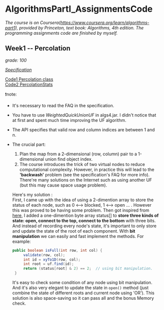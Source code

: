 # AlgorithmsPartI_AssignmentsCode
*The course is on Coursera(https://www.coursera.org/learn/algorithms-part1), provided by Princeton, text book: Algorithms, 4th edition.*
*The programming assignments code are finished by myself.*

## Week1 -- Percolation
*grade: 100*

[*Specification*](https://coursera.cs.princeton.edu/algs4/assignments/percolation/specification.php)

[Code1 Percolation class](/src/Percolation.java)  
[Code2 PercolationStats](/src/PercolationStats.java)

:exclamation:note:  
* It's necessary to read the FAQ in the specification.   
* You have to use *WeightedQuickUnionUF* in algs4.jar. I didn't notice that at first and spent much time improving the UF
algorithm.
* The API specifies that valid row and column indices are between 1 and n.
* The crucial part:
   1. Plan the map from a 2-dimensional (row, column) pair to a 1-dimensional union find object index.
   2. The course introduces the trick of two virtual nodes to reduce computational complexity. However, in practice this will lead to the **'backwash'** problem (see the specification's FAQ for more info).
   There're many solutions on the Internet such as using another UF (but this may cause space usage problem). 
   
   Here's my solution :  
   First, I came up with the idea of using a 2-dimention array to store the status of each node, such as 0 <--> blocked, 1 <--> open ... . However this was proved to be having some problem. Then 
   got inspired from [here](https://stackoverflow.com/questions/61396690/how-to-handle-the-backwash-problem-in-percolation-without-creating-an-extra-wuf), I added a one-dimention byte array status[]
   to **store three kinds of state: open, connect to the top, connect to the bottom** with three bits. And instead of recording every node's state, it's important to only store and update 
   the state of the root of each component. With **bit manipulation** we can easily and fast implement the methods. For example:
   ```java
   public boolean isFull(int row, int col) {
        validate(row, col);
        int id = xyTo1D(row, col);
        int root = uf.find(id);
        return (status[root] & 2) == 2;  // using bit manipulation.
    }
   ```
   It's easy to check some condition of any node using bit manipulation. And it's also very elegant to update the state in `open()` method (just combine the state of different roots 
   and current node using 'OR'). This solution is also space-saving so it can pass all and the bonus Memory check.
   
   
